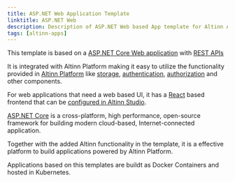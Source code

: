 ```yaml
---
title: ASP.NET Web Application Template
linktitle: ASP.NET Web
description: Description of ASP.NET Web based App template for Altinn Apps
tags: [altinn-apps]
---
```


This template is based on a [ASP.NET Core Web application](https://dotnet.microsoft.com/apps/aspnet/web-apps) with [REST APIs](https://dotnet.microsoft.com/apps/aspnet/apis)

It is integrated with Altinn Platform making it easy to utilize the functionality provided in [Altinn Platform](/technology/solutions/altinn-platform/) like [storage](/technology/solutions/altinn-platform/storage/), [authentication](/technology/solutions/altinn-platform/authentication/), 
[authorization](/technology/solutions/altinn-platform/authorization/) and other components.

For web applications that need a web based UI, it has a [React](https://reactjs.org/) based frontend that can be
[configured in Altinn Studio](../../../../../../app/getting-started/navigation/designer/ui-editor/).

[ASP.NET Core](https://docs.microsoft.com/en-us/aspnet/core/?view=aspnetcore-3.0) is a cross-platform, high performance,
open-source framework for building modern cloud-based, Internet-connected application.

Together with the added Altinn functionality in the template, it is a effective platform to build applications powered by Altinn Platform.

Applications based on this templates are buildt as Docker Containers and hosted in Kubernetes.
